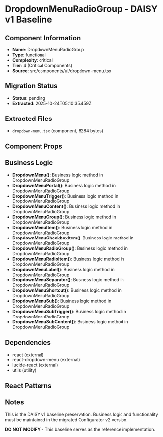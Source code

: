 # DropdownMenuRadioGroup - DAISY v1 Baseline

## Component Information

- **Name**: DropdownMenuRadioGroup
- **Type**: functional
- **Complexity**: critical
- **Tier**: 4 (Critical Components)
- **Source**: src/components/ui/dropdown-menu.tsx

## Migration Status

- **Status**: pending
- **Extracted**: 2025-10-24T05:10:35.459Z

## Extracted Files

- `dropdown-menu.tsx` (component, 8284 bytes)

## Component Props



## Business Logic

- **DropdownMenu()**: Business logic method in DropdownMenuRadioGroup
- **DropdownMenuPortal()**: Business logic method in DropdownMenuRadioGroup
- **DropdownMenuTrigger()**: Business logic method in DropdownMenuRadioGroup
- **DropdownMenuContent()**: Business logic method in DropdownMenuRadioGroup
- **DropdownMenuGroup()**: Business logic method in DropdownMenuRadioGroup
- **DropdownMenuItem()**: Business logic method in DropdownMenuRadioGroup
- **DropdownMenuCheckboxItem()**: Business logic method in DropdownMenuRadioGroup
- **DropdownMenuRadioGroup()**: Business logic method in DropdownMenuRadioGroup
- **DropdownMenuRadioItem()**: Business logic method in DropdownMenuRadioGroup
- **DropdownMenuLabel()**: Business logic method in DropdownMenuRadioGroup
- **DropdownMenuSeparator()**: Business logic method in DropdownMenuRadioGroup
- **DropdownMenuShortcut()**: Business logic method in DropdownMenuRadioGroup
- **DropdownMenuSub()**: Business logic method in DropdownMenuRadioGroup
- **DropdownMenuSubTrigger()**: Business logic method in DropdownMenuRadioGroup
- **DropdownMenuSubContent()**: Business logic method in DropdownMenuRadioGroup

## Dependencies

- react (external)
- react-dropdown-menu (external)
- lucide-react (external)
- utils (utility)

## React Patterns



## Notes

This is the DAISY v1 baseline preservation. Business logic and functionality
must be maintained in the migrated Configurator v2 version.

**DO NOT MODIFY** - This baseline serves as the reference implementation.

